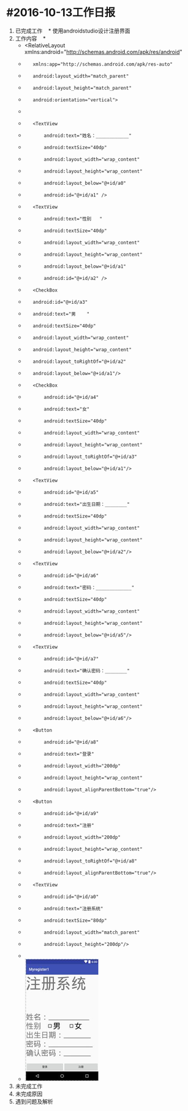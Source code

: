 #2016-10-13工作日报
===================

1. 已完成工作
    * 使用androidstudio设计注册界面
2. 工作内容
    * <?xml version="1.0" encoding="utf-8"?>
    *    <RelativeLayout xmlns:android="http://schemas.android.com/apk/res/android"
    *        xmlns:app="http://schemas.android.com/apk/res-auto"
    *        android:layout_width="match_parent"
    *        android:layout_height="match_parent"
    *        android:orientation="vertical">
    *    
    *        <TextView
    *            android:text="姓名：____________"
    *            android:textSize="40dp"
    *            android:layout_width="wrap_content"
    *            android:layout_height="wrap_content"
    *            android:layout_below="@+id/a0"
    *            android:id="@+id/a1" />
    *        <TextView
    *            android:text="性别   "
    *            android:textSize="40dp"
    *            android:layout_width="wrap_content"
    *            android:layout_height="wrap_content"
    *            android:layout_below="@+id/a1"
    *            android:id="@+id/a2" />
    *        <CheckBox
    *        android:id="@+id/a3"
    *        android:text="男    "
    *        android:textSize="40dp"
    *        android:layout_width="wrap_content"
    *        android:layout_height="wrap_content"
    *        android:layout_toRightOf="@+id/a2"
    *        android:layout_below="@+id/a1"/>
    *        <CheckBox
    *            android:id="@+id/a4"
    *            android:text="女"
    *            android:textSize="40dp"
    *            android:layout_width="wrap_content"
    *            android:layout_height="wrap_content"
    *            android:layout_toRightOf="@+id/a3"
    *            android:layout_below="@+id/a1"/>
    *        <TextView
    *            android:id="@+id/a5"
    *            android:text="出生日期：________"
    *            android:textSize="40dp"
    *            android:layout_width="wrap_content"
    *            android:layout_height="wrap_content"
    *            android:layout_below="@+id/a2"/>
    *        <TextView
    *            android:id="@+id/a6"
    *            android:text="密码：_____________"
    *            android:textSize="40dp"
    *            android:layout_width="wrap_content"
    *            android:layout_height="wrap_content"
    *            android:layout_below="@+id/a5"/>
    *        <TextView
    *            android:id="@+id/a7"
    *            android:text="确认密码：________"
    *            android:textSize="40dp"
    *            android:layout_width="wrap_content"
    *            android:layout_height="wrap_content"
    *            android:layout_below="@+id/a6"/>
    *        <Button
    *            android:id="@+id/a8"
    *            android:text="登录" 
    *            android:layout_width="200dp"
    *            android:layout_height="wrap_content"
    *            android:layout_alignParentBottom="true"/>
    *        <Button
    *            android:id="@+id/a9"
    *            android:text="注册"
    *            android:layout_width="200dp"
    *            android:layout_height="wrap_content"
    *            android:layout_toRightOf="@+id/a8"
    *            android:layout_alignParentBottom="true"/>
    *        <TextView
    *            android:id="@+id/a0"
    *            android:text="注册系统"
    *            android:textSize="80dp"
    *            android:layout_width="match_parent"
    *            android:layout_height="200dp"/>
    *    </RelativeLayout>
    *  ![001](image/demo3.jpg)
3. 未完成工作
4. 未完成原因
5. 遇到问题及解析
